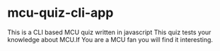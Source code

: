 # mcu-quiz-cli-app
 This is a CLI based MCU quiz written in javascript
 This quiz tests your knowledge about MCU.If You are a MCU fan you will find it interesting.
